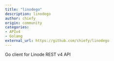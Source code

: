 ```yaml
---
title: "linodego"
description: linodego
author: chiefy
origin: community
categories:
- APIv4
- Golang
external_url: https://github.com/chiefy/linodego
---
```

Go client for Linode REST v4 API
